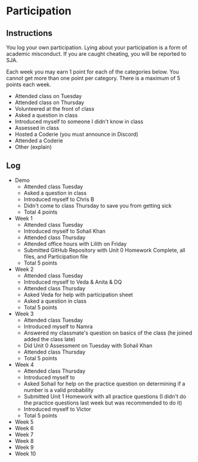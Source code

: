 Participation
=============

## Instructions ##

You log your own participation. Lying about your participation is a form of
academic misconduct. If you are caught cheating, you will be reported to SJA.

Each week you may earn 1 point for each of the categories below. You cannot get
more than one point per category. There is a maximum of 5 points each week.

+ Attended class on Tuesday
+ Attended class on Thursday
+ Volunteered at the front of class
+ Asked a question in class
+ Introduced myself to someone I didn't know in class
+ Assessed in class
+ Hosted a Coderie (you must announce in Discord)
+ Attended a Coderie
+ Other (explain)

## Log ##

- Demo
	+ Attended class Tuesday
	+ Asked a question in class
	+ Introduced myself to Chris B
	+ Didn't come to class Thursday to save you from getting sick
	+ Total 4 points
- Week 1
	+ Attended class Tuesday
	+ Introduced myself to Sohail Khan
	+ Attended class Thursday
	+ Attended office hours with Lilith on Friday
	+ Submitted GitHub Repository with Unit 0 Homework Complete, all files, and Participation file
	+ Total 5 points
- Week 2
	+ Attended class Tuesday
  	+ Introduced myself to Veda & Anita & DQ
  	+ Attended class Thursday
  	+ Asked Veda for help with participation sheet
   	+ Asked a question in class
  	+ Total 5 points
- Week 3
	+ Attended class Tuesday
  	+ Introduced myself to Namra
	+ Answered my classmate's question on basics of the class (he joined added the class late)
	+ Did Unit 0 Assessment on Tuesday with Sohail Khan
	+ Attended class Thursday
	+ Total 5 points
- Week 4
	+ Attended class Thursday
	+ Introduced myself to 
	+ Asked Sohail for help on the practice question on determining if a number is a valid probability
	+ Submitted Unit 1 Homework with all practice questions (I didn't do the practice questions last week but was recommended to do it)
	+ Introduced myself to Victor
	+ Total 5 points
- Week 5
- Week 6
- Week 7
- Week 8
- Week 9
- Week 10
